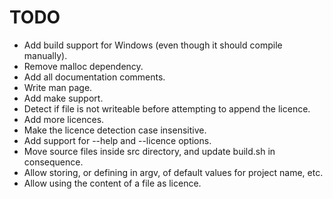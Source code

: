 TODO
====

* Add build support for Windows (even though it should compile manually).
* Remove malloc dependency.
* Add all documentation comments.
* Write man page.
* Add make support.
* Detect if file is not writeable before attempting to append the licence.
* Add more licences.
* Make the licence detection case insensitive.
* Add support for --help and --licence options.
* Move source files inside src directory, and update build.sh in consequence.
* Allow storing, or defining in argv, of default values for project name, etc.
* Allow using the content of a file as licence.